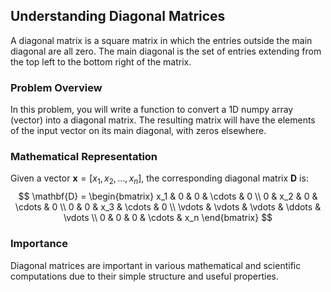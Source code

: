 
## Understanding Diagonal Matrices

A diagonal matrix is a square matrix in which the entries outside the main diagonal are all zero. The main diagonal is the set of entries extending from the top left to the bottom right of the matrix.

### Problem Overview
In this problem, you will write a function to convert a 1D numpy array (vector) into a diagonal matrix. The resulting matrix will have the elements of the input vector on its main diagonal, with zeros elsewhere.

### Mathematical Representation
Given a vector $\mathbf{x} = [x_1, x_2, \ldots, x_n]$, the corresponding diagonal matrix $\mathbf{D}$ is:
$$
\mathbf{D} = \begin{bmatrix}
x_1 & 0 & 0 & \cdots & 0 \\
0 & x_2 & 0 & \cdots & 0 \\
0 & 0 & x_3 & \cdots & 0 \\
\vdots & \vdots & \vdots & \ddots & \vdots \\
0 & 0 & 0 & \cdots & x_n
\end{bmatrix}
$$

### Importance
Diagonal matrices are important in various mathematical and scientific computations due to their simple structure and useful properties.
